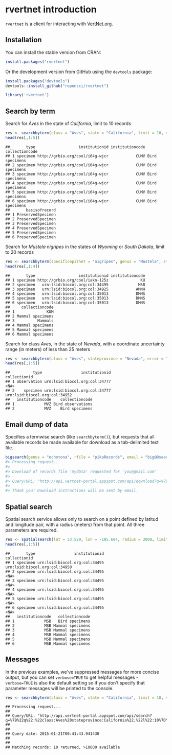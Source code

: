 <!--
%\VignetteEngine{knitr::knitr}
%\VignetteIndexEntry{rvertnet introduction}
-->

rvertnet introduction
======

`rvertnet` is a client for interacting with [VertNet.org](http://vertnet.org/).

## Installation

You can install the stable version from CRAN:


```r
install.packages("rvertnet")
```

Or the development version from GitHub using the `devtools` package:


```r
install.packages("devtools")
devtools::install_github("ropensci/rvertnet")
```


```r
library('rvertnet')
```

## Search by term

Search for _Aves_ in the state of _California_, limit to 10 records


```r
res <- searchbyterm(class = "Aves", state = "California", limit = 10, verbose = FALSE)
head(res[,1:5])
```

```
##       type                   institutionid institutioncode collectioncode
## 1 specimen http://grbio.org/cool/i64g-wjcr            CUMV Bird specimens
## 2 specimen http://grbio.org/cool/i64g-wjcr            CUMV Bird specimens
## 3 specimen http://grbio.org/cool/i64g-wjcr            CUMV Bird specimens
## 4 specimen http://grbio.org/cool/i64g-wjcr            CUMV Bird specimens
## 5 specimen http://grbio.org/cool/i64g-wjcr            CUMV Bird specimens
## 6 specimen http://grbio.org/cool/i64g-wjcr            CUMV Bird specimens
##       basisofrecord
## 1 PreservedSpecimen
## 2 PreservedSpecimen
## 3 PreservedSpecimen
## 4 PreservedSpecimen
## 5 PreservedSpecimen
## 6 PreservedSpecimen
```

Search for _Mustela nigripes_ in the states of _Wyoming_ or _South Dakota_, limit to 20 records


```r
res <- searchbyterm(specificepithet = "nigripes", genus = "Mustela", state = "(wyoming OR south dakota)", limit = 20, verbose=FALSE)
head(res[,1:4])
```

```
##       type                   institutionid institutioncode
## 1 specimen http://grbio.org/cool/iakn-125z              KU
## 2 specimen   urn:lsid:biocol.org:col:34495             MSB
## 3 specimen   urn:lsid:biocol.org:col:34925            AMNH
## 4 specimen   urn:lsid:biocol.org:col:35013            DMNS
## 5 specimen   urn:lsid:biocol.org:col:35013            DMNS
## 6 specimen   urn:lsid:biocol.org:col:35013            DMNS
##     collectioncode
## 1              KUM
## 2 Mammal specimens
## 3          Mammals
## 4 Mammal specimens
## 5 Mammal specimens
## 6 Mammal specimens
```

Search for class _Aves_, in the state of _Nevada_, with a coordinate uncertainty range (in meters) of less than 25 meters


```r
res <- searchbyterm(class = "Aves", stateprovince = "Nevada", error = "<25", verbose=FALSE)
head(res[,1:5])
```

```
##          type                 institutionid                  collectionid
## 1 observation urn:lsid:biocol.org:col:34777                          <NA>
## 2    specimen urn:lsid:biocol.org:col:34777 urn:lsid:biocol.org:col:34952
##   institutioncode    collectioncode
## 1             MVZ Bird observations
## 2             MVZ    Bird specimens
```

## Email dump of data

Specifies a termwise search (like `searchbyterm()`), but requests that all available records be made available for download as a tab-delimited text file.


```r
bigsearch(genus = "ochotona", rfile = "pikaRecords", email = "big@@search.luv")
#> Processing request...
#> 
#> Download of records file 'mydata' requested for 'you@gmail.com'
#> 
#> Query/URL: "http://api.vertnet-portal.appspot.com/api/download?q=%7B%22q%22:%22genus:ochotona%22,%22n%22:%22mydata%22,%22e%22:%22you@gmail.com%22%7D"
#> 
#> Thank you! Download instructions will be sent by email.
```

## Spatial search

Spatial search service allows only to search on a point defined by latitud and longitude pair, with a radius (meters) from that point. All three parameters are required. 


```r
res <- spatialsearch(lat = 33.529, lon = -105.694, radius = 2000, limit = 10, verbose = FALSE)
head(res[,1:5])
```

```
##       type                 institutionid                  collectionid
## 1 specimen urn:lsid:biocol.org:col:34495 urn:lsid:biocol.org:col:34950
## 2 specimen urn:lsid:biocol.org:col:34495                          <NA>
## 3 specimen urn:lsid:biocol.org:col:34495                          <NA>
## 4 specimen urn:lsid:biocol.org:col:34495                          <NA>
## 5 specimen urn:lsid:biocol.org:col:34495                          <NA>
## 6 specimen urn:lsid:biocol.org:col:34495                          <NA>
##   institutioncode   collectioncode
## 1             MSB   Bird specimens
## 2             MSB Mammal specimens
## 3             MSB Mammal specimens
## 4             MSB Mammal specimens
## 5             MSB Mammal specimens
## 6             MSB Mammal specimens
```

## Messages

In the previous examples, we've suppressed messages for more concise output, but you can set `verbose=TRUE` to get helpful messages - `verbose=TRUE` is also the default setting so if you don't specify that parameter messages will be printed to the console. 


```r
res <- searchbyterm(class = "Aves", state = "California", limit = 10, verbose = TRUE)
```

```
## Processing request...
## 
## Query/URL: "http://api.vertnet-portal.appspot.com/api/search?q=%7B%22q%22:%22class:Aves%20stateprovince:California%22,%22l%22:10%7D"
## 
## 
## Query date: 2015-01-21T00:41:43.941430
## 
## 
## Matching records: 10 returned, >10000 available
```
